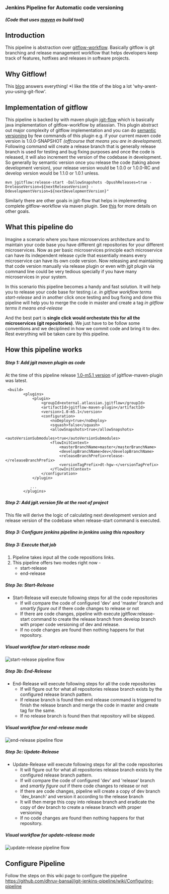 ### Jenkins Pipeline for Automatic code versioning

##### (Code that uses [maven](https://maven.apache.org/) as build tool)

## Introduction

This pipeline is abstraction over [gitflow-workflow](https://nvie.com/posts/a-successful-git-branching-model). Basically gitflow is git branching and release management workflow that helps developers keep track of features, hotfixes and releases in software projects.

## Why Gitflow!

This [blog](https://jeffkreeftmeijer.com/git-flow/) answers everything!
\*I like the title of the blog a lot 'why-arent-you-using-git-flow'.

## Implementation of gitflow

This pipeline is backed by with maven plugin [jgit-flow](https://bitbucket.org/atlassian/jgit-flow) which is basically java implementation of gitflow-workflow by atlassian.
This plugin abstract out major complexity of gitflow implementation and you can do [semantic versioning](https://semver.org/) by few commands of this plugin e.g. if your current maven code version is 1.0.0-SNAPSHOT _(offcourse that means you are in development)._
Following command will create a release branch that is generally release branch is used for testing and bug fixing purposes and once the code is released, it will also increment the version of the codebase in development. So generally by semantic version once you release the code (taking above development version), your release version would be 1.0.0 or 1.0.0-RC and develop version would be 1.1.0 or 1.0.1 unless.

`mvn jgitflow:release-start -DallowSnapshots -DpushReleases=true -DreleaseVersion=${nextReleaseVersion} -DdevelopmentVersion=${nextDevelopmentVersion}"`

Similarly there are other goals in jgit-flow that helps in implementing complete gitflow-workflow via maven plugin. See [this](https://bitbucket.org/atlassian/jgit-flow/wiki/goals.wiki#!goals-overview) for more details on other goals.

## What this pipeline do

Imagine a scenario where you have microservices architecture and to maintain your code base you have different git repositories for your different microservices.
Now as per basic microservices principle each microservice can have its independent release cycle that essentially means every microservice can have its own code version.
Now releasing and maintaining that code version manually via release plugin or even with jgit plugin via command line could be very tedious specially if you have many microservices in your system.

In this scenario this pipeline becomes a handy and fast solution. It will help you to release your code base for testing _i.e. in gitflow workflow terms start-release_ and in another click once testing and bug fixing and done this pipeline will help you to merge the code in master and create a tag _in gitflow terms it means end-release_

And the best part is **single click would orchestate this for all the microservices (git repositories)**. We just have to be follow some conventions and we deciplined in how we commit code and bring it to dev.
Rest everything will be taken care by this pipeline.

## How this pipeline works

##### Step 1: Add jgit maven plugin as code

At the time of this pipeline release [1.0-m5.1 version](https://mvnrepository.com/artifact/external.atlassian.jgitflow/jgitflow-maven-plugin) of jgitflow-maven-plugin was latest.

```
 <build>
        <plugins>
            <plugin>
                <groupId>external.atlassian.jgitflow</groupId>
                <artifactId>jgitflow-maven-plugin</artifactId>
                <version>1.0-m5.1</version>
                <configuration>
                    <noDeploy>true</noDeploy>
                    <squash>false</squash>
                    <allowSnapshots>true</allowSnapshots>
                    <autoVersionSubmodules>true</autoVersionSubmodules>
                    <flowInitContext>
                        <masterBranchName>master</masterBranchName>
                        <developBranchName>dev</developBranchName>
                        <releaseBranchPrefix>release-</releaseBranchPrefix>
                        <versionTagPrefix>dt-hgw-</versionTagPrefix>
                    </flowInitContext>
                </configuration>
            </plugin>

           ...
        </plugins>
```

##### Step 2: Add jgit.version file at the root of project

This file will derive the logic of calculating next development version and release version of the codebase when release-start command is executed.

##### Step 3: Configure jenkins pipeline in jenkins using this repository

##### Step 3: Execute that job

1. Pipeline takes input all the code repositions links.
2. This pipeline offers two modes right now -
   - start-release
   - end-release

##### Step 3a: Start-Release

- Start-Release will execute following steps for all the code repositories
  - If will compare the code of configured 'dev' and 'master' branch and _smartly figure out_ if there code changes to release or not
  - If there are code changes, pipeline with execute jgitflow:release-start command to create the release branch from develop branch with proper code versioning of dev and release.
  - If no code changes are found then nothing happens for that repository.

##### Visual workflow for start-release mode

![start-release pipeline flow](http://www.plantuml.com/plantuml/png/VP51ZzCm58Jl_XMZSjcjH2lWLg7L2X0IUre1HwJAYIVfAyvpP3ljykz9JHgXbdA85FcDlpSpVapPnZnqtjWwXuZ59nuMi0cE1zEF8wcbjvgnUAB-54rbk2__UEMbtUKsachCU06l7ywZ3RwePB4UJw72tOT1lCDHyWxFDjgEcJ7T6sEipwEo7pAQ4D5BJozACr5ctWRVCdkysKnYwptoZbWkw-28o3uaoI4AqtA9k_Euapg6n7YGcWbNqljRUzvEUqR-UZq6emzzHythzKYlejLw1xKTOTKLJMTJPhmShsxntstmFKhRCXQRSsogCyQ7qEDvEW9VM0zPWfQ2pi6akBiAP03WUkSCIvsDsVz28-fI0HM4awPXfDP4nNmazP_1hyEMVUK96toy84b24mPrHVD_MxNrzU1jvXzFofUCQVcvpWDZag0d3pyqqjCcpeTeOkZ-wiMn4QM3AFQjvDLPruZdwhQVhnDsxcL8ecr1eFT3AshAPVf4QBZipk0cURkTdmhlrNPyW2HeoA2NLYhFyhfJhkqMH_4U5U53sz8LCjMPqpVJJnLjy5bKqWxxK9d7SJnq_ZS0)

##### Step 3b: End-Release

- End-Release will execute following steps for all the code repositories
  - If will figure out for what all repositories release branch exists by the configured release branch pattern.
  - If release branch is found then end release command is triggered to finish the release branch and merge the code in master and create tag for the same.
  - If no release branch is found then that repository will be skipped.

##### Visual workflow for end-release mode

![end-release pipeline flow](http://www.plantuml.com/plantuml/png/TP11RzGm48Nl_XLFowLT2IGuHgYg44AYfmguLquySMPnRCip2VJVuxKsGNJfRPGt-TutlXUrHPSv63jeAZXyflK0At2qcbmZ7ZZRg3WyKFp9KLfuQZFU1FQJ-a8KZQa_uEtT5dNu6bdP1Zoa7ZUV5WuElrWdFDfYPr8gSckCiK7hPbuKOstFd2bm97EXxBmEtvKotdUNPHi2T28SZqDoX48v2LT_9ZaUSRF5Cmyb2PML1n9ShTw-rlEXmu_2tbDfc5sBeZCcf9JnUFa4-at3efnYEs0hvcPvLMW0uBfpXuqSdO37nZfpFAyKNt2UwnZ82g4lDWvJLM1HGIg8IT-rZlQi8xxzkpYc9RgM_rTZssO1HKSE_NEJE7bMvB1uFglCiwsGHg4WL3jV-1Yysl3qj9-2Zz7ET0UMipKeiES-KBjyurMBTivvQ6__b-XexV258yk4K-hDVOsNEVm1)

##### Step 3c: Update-Release

- Update-Release will execute following steps for all the code repositories
  - It will figure out for what all repositories release branch exists by the configured release branch pattern.
  - If will compare the code of configured 'dev' and 'release' branch and _smartly figure out_ if there code changes to release or not
  - If there are code changes, pipeline will create a copy of dev branch 'dev_branch' and version it according to the release branch
  - It will then merge this copy into release branch and eradicate the copy of dev branch to create a release branch with proper versioning
  - If no code changes are found then nothing happens for that repository.

##### Visual workflow for update-release mode

![update-release pipeline flow](http://www.plantuml.com/plantuml/png/jPD1Qzmm48Nl-XMFz98ij4jxN4e8RIWqK0XjxulMVlPEgfMCD7QQVr-ji1rgK_RKWy7M6xttpKY-IsgZzYTdRAKXukgUmnLiGit1T5cIIZhh5LSFzB_4fo8-bNUyST8UjOsaDoPlmDlRIThXgnSLw_0G3hZ-r8khyInwnAEDzaHbJ3V66EiqLtQzeWaHdNHqucb6bzblXn_A3kztOx5r3deaDfigr4Ha5v9aVc7QR70zoIUfOaYCWrHCM9NU_2ldmmu_exGjOx6PiUXhOrm87Hx79V0tgrub-DB052o5SXLe062TEPiruki4QOhNsQULWNxXyu98Hvk8GxI-EcO4IPeG8dpGToMZZBN1zxyBcz3xkkWNEDB9HdKl8yyPf23KqZICz5Lsf3wJFX_0Tbjps6xpsAslo_U8TruRmsQWpmiRIGke2s3FuXogIAk4pL3T2qA3332sEF7ipz8CDJ0c2HwYi5KLOYs-XOR572ymV6DikVONhs7PzGHJxdiNGySuCUJa2pdtTDHra9ctqIN2X-MHNB3Tx-TRX8_UddWBIV11GIUj71pBfHkxsE_Bg74WN6XRlXvG-GLUCLP3_Ay49VtylBhN77Ru8bxI4K_XOEwot9_S7m00)

## Configure Pipeline

Follow the steps on this wiki page to configure the pipeline https://github.com/dhruv-bansal/jgit-jenkins-pipeline/wiki/Configuring-pipeline
